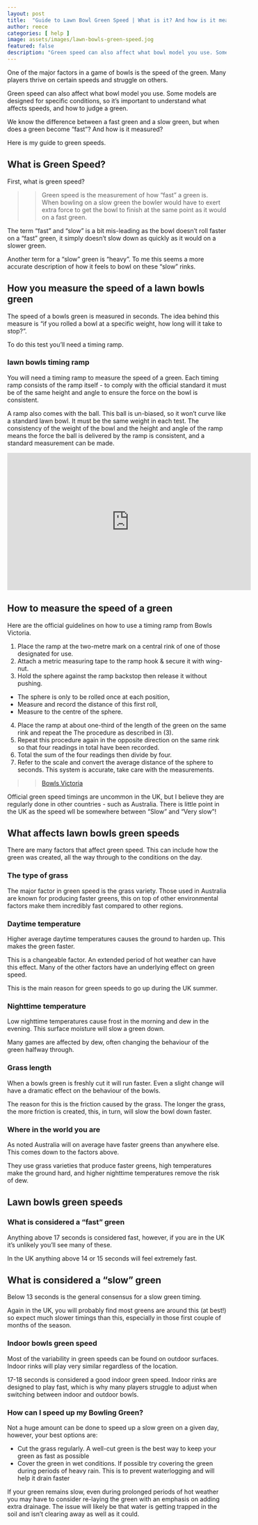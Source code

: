 ```yaml
---
layout: post
title:  "Guide to Lawn Bowl Green Speed | What is it? And how is it measured?"
author: reece
categories: [ help ]
image: assets/images/lawn-bowls-green-speed.jog
featured: false
description: "Green speed can also affect what bowl model you use. Some models are designed for specific conditions, so it’s important to understand what affects speeds, and how to judge a green."
---
```

One of the major factors in a game of bowls is the speed of the green. Many players thrive on certain speeds and struggle on others.

Green speed can also affect what bowl model you use. Some models are designed for specific conditions, so it’s important to understand what affects speeds, and how to judge a green.

We know the difference between a fast green and a slow green, but when does a green become “fast”? And how is it measured?

Here is my guide to green speeds.

## What is Green Speed?

First, what is green speed?

>> Green speed is the measurement of how “fast” a green is. When bowling on a slow green the bowler would have to exert extra force to get the bowl to finish at the same point as it would on a fast green.

The term “fast” and “slow” is a bit mis-leading as the bowl doesn’t roll faster on a “fast” green, it simply doesn’t slow down as quickly as it would on a slower green.

Another term for a “slow” green is “heavy”. To me this seems a more accurate description of how it feels to bowl on these “slow” rinks.

## How you measure the speed of a lawn bowls green

The speed of a bowls green is measured in seconds. The idea behind this measure is “if you rolled a bowl at a specific weight, how long will it take to stop?”.

To do this test you’ll need a timing ramp.

### lawn bowls timing ramp

You will need a timing ramp to measure the speed of a green. Each timing ramp consists of the ramp itself - to comply with the official standard it must be of the same height and angle to ensure the force on the bowl is consistent.

A ramp also comes with the ball. This ball is un-biased, so it won’t curve like a standard lawn bowl. It must be the same weight in each test. The consistency of the weight of the bowl and the height and angle of the ramp means the force the ball is delivered by the ramp is consistent, and a standard measurement can be made.


<iframe width="560" height="315" src="https://www.youtube.com/embed/PFj652AoLAQ" frameborder="0" allow="accelerometer; autoplay; clipboard-write; encrypted-media; gyroscope; picture-in-picture" allowfullscreen></iframe>

## How to measure the speed of a green

Here are the official guidelines on how to use a timing ramp from Bowls Victoria.

1. Place the ramp at the two-metre mark on a central rink of one of those designated for use.
2. Attach a metric measuring tape to the ramp hook & secure it with wing-nut.
3. Hold the sphere against the ramp backstop then release it without pushing.
  * The sphere is only to be rolled once at each position,
  * Measure and record the distance of this first roll,
  * Measure to the centre of the sphere.
4. Place the ramp at about one-third of the length of the green on the same rink and repeat the
The procedure as described in (3).
5. Repeat this procedure again in the opposite direction on the same rink so that four readings
in total have been recorded.
6. Total the sum of the four readings then divide by four.
7. Refer to the scale and convert the average distance of the sphere to seconds. This system is accurate, take care with the measurements. 

>> [Bowls Victoria](https://www.bowlsvic.org.au/wp-content/uploads/2019/01/2013-2014-Timing-Ramp-Proceedures-for-Timing-Greens.pdf)

Official green speed timings are uncommon in the UK, but I believe they are regularly done in other countries - such as Australia. There is little point in the UK as the speed wll be somewhere between “Slow” and “Very slow”! 

## What affects lawn bowls green speeds

There are many factors that affect green speed. This can include how the green was created, all the way through to the conditions on the day.

### The type of grass

The major factor in green speed is the grass variety. Those used in Australia are known for producing faster greens, this on top of other environmental factors make them incredibly fast compared to other regions.

### Daytime temperature

Higher average daytime temperatures causes the ground to harden up. This makes the green faster. 

This is a changeable factor. An extended period of hot weather can have this effect. Many of the other factors have an underlying effect on green speed.

This is the main reason for green speeds to go up during the UK summer.

### Nighttime temperature

Low nighttime temperatures cause frost in the morning and dew in the evening. This surface moisture will slow a green down.

Many games are affected by dew, often changing the behaviour of the green halfway through.

### Grass length

When a bowls green is freshly cut it will run faster. Even a slight change will have a dramatic effect on the behaviour of the bowls.

The reason for this is the friction caused by the grass. The longer the grass, the more friction is created, this, in turn, will slow the bowl down faster.

### Where in the world you are

As noted Australia will on average have faster greens than anywhere else. This comes down to the factors above. 

They use grass varieties that produce faster greens, high temperatures make the ground hard, and higher nighttime temperatures remove the risk of dew.


## Lawn bowls green speeds

### What is considered a “fast” green

Anything above 17 seconds is considered fast, however, if you are in the UK it’s unlikely you’ll see many of these.

In the UK anything above 14 or 15 seconds will feel extremely fast.

## What is considered a “slow” green

Below 13 seconds is the general consensus for a slow green timing.

Again in the UK, you will probably find most greens are around this (at best!) so expect much slower timings than this, especially in those first couple of months of the season.

### Indoor bowls green speed

Most of the variability in green speeds can be found on outdoor surfaces. Indoor rinks will play very similar regardless of the location.

17-18 seconds is considered a good indoor green speed. Indoor rinks are designed to play fast, which is why many players struggle to adjust when switching between indoor and outdoor bowls.

### How can I speed up my Bowling Green?

Not a huge amount can be done to speed up a slow green on a given day, however, your best options are:
* Cut the grass regularly. A well-cut green is the best way to keep your green as fast as possible
* Cover the green in wet conditions. If possible try covering the green during periods of heavy rain. This is to prevent waterlogging and will help it drain faster 

If your green remains slow, even during prolonged periods of hot weather you may have to consider re-laying the green with an emphasis on adding extra drainage. The issue will likely be that water is getting trapped in the soil and isn’t clearing away as well as it could.
